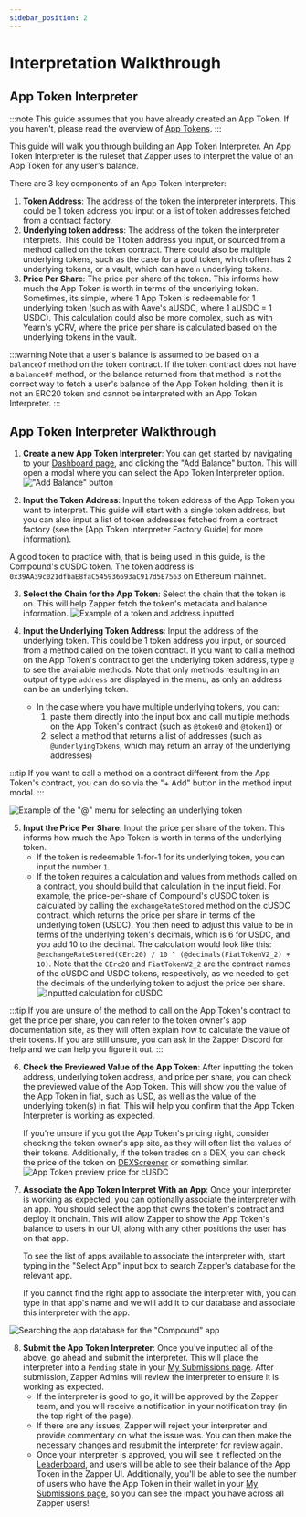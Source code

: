 ```yaml
---
sidebar_position: 2
---
```

# Interpretation Walkthrough

## App Token Interpreter

:::note
This guide assumes that you have already created an App Token. If you haven't, please read the overview of [App Tokens](/docs/Interpretation/app-token-interpretation/overview).
:::

This guide will walk you through building an App Token Interpreter. An App Token Interpreter is the ruleset that Zapper uses to interpret the value of an App Token for any user's balance.

There are 3 key components of an App Token Interpreter:

1. **Token Address**: The address of the token the interpreter interprets. This could be 1 token address you input or a list of token addresses fetched from a contract factory.
2. **Underlying token address**: The address of the token the interpreter interprets. This could be 1 token address you input, or sourced from a method called on the token contract. There could also be multiple underlying tokens, such as the case for a pool token, which often has 2 underlying tokens, or a vault, which can have `n` underlying tokens.
3. **Price Per Share**: The price per share of the token. This informs how much the App Token is worth in terms of the underlying token. Sometimes, its simple, where 1 App Token is redeemable for 1 underlying token (such as with Aave's aUSDC, where 1 aUSDC = 1 USDC). This calculation could also be more complex, such as with Yearn's yCRV, where the price per share is calculated based on the underlying tokens in the vault.

:::warning
Note that a user's balance is assumed to be based on a `balanceOf` method on the token contract. If the token contract does not have a `balanceOf` method, or the balance returned from that method is not the correct way to fetch a user's balance of the App Token holding, then it is not an ERC20 token and cannot be interpreted with an App Token Interpreter.
:::

## App Token Interpreter Walkthrough

1. **Create a new App Token Interpreter**: You can get started by navigating to your [Dashboard page](https://www.zapper.xyz/dashboard), and clicking the "Add Balance" button. This will open a modal where you can select the App Token Interpreter option.
!["Add Balance" button](https://github.com/Zapper-fi/protocol/assets/43358952/00b43bb7-4288-4324-a4c7-d7fb34d455b1)

2. **Input the Token Address**: Input the token address of the App Token you want to interpret. This guide will start with a single token address, but you can also input a list of token addresses fetched from a contract factory (see the [App Token Interpreter Factory Guide] for more information).

<!-- TODO - add the factory guide link above -->
A good token to practice with, that is being used in this guide, is the Compound's cUSDC token. The token address is `0x39AA39c021dfbaE8faC545936693aC917d5E7563` on Ethereum mainnet.

3. **Select the Chain for the App Token**: Select the chain that the token is on. This will help Zapper fetch the token's metadata and balance information.
![Example of a token and address inputted](https://github.com/Zapper-fi/protocol/assets/43358952/15d37ff1-c3c2-4c96-9460-6157b043e0fd)

4. **Input the Underlying Token Address**: Input the address of the underlying token. This could be 1 token address you input, or sourced from a method called on the token contract. If you want to call a method on the App Token's contract to get the underlying token address, type `@` to see the available methods. Note that only methods resulting in an output of type `address` are displayed in the menu, as only an address can be an underlying token.
    - In the case where you have multiple underlying tokens, you can:
       1. paste them directly into the input box and call multiple methods on the App Token's contract (such as `@token0` and `@token1`) or
       2. select a method that returns a list of addresses (such as `@underlyingTokens`, which may return an array of the underlying addresses)

:::tip
If you want to call a method on a contract different from the App Token's contract, you can do so via the "+ Add" button in the method input modal.
:::

![Example of the "@" menu for selecting an underlying token](https://github.com/Zapper-fi/protocol/assets/43358952/33244ef9-ab5d-4fd9-a73d-7b695c3b1704)

5. **Input the Price Per Share**: Input the price per share of the token. This informs how much the App Token is worth in terms of the underlying token.
    - If the token is redeemable 1-for-1 for its underlying token, you can input the number `1`.
    - If the token requires a calculation and values from methods called on a contract, you should build that calculation in the input field. For example, the price-per-share of Compound's cUSDC token is calculated by calling the `exchangeRateStored` method on the cUSDC contract, which returns the price per share in terms of the underlying token (USDC). You then need to adjust this value to be in terms of the underlying token's decimals, which is 6 for USDC, and you add 10 to the decimal. The calculation would look like this: `@exchangeRateStored(CErc20) / 10 ^ (@decimals(FiatTokenV2_2) + 10)`. Note that the `CErc20` and `FiatTokenV2_2` are the contract names of the cUSDC and USDC tokens, respectively, as we needed to get the decimals of the underlying token to adjust the price per share.
![Inputted calculation for cUSDC](https://github.com/Zapper-fi/protocol/assets/43358952/31c0c87a-dc2f-4fb0-9215-2358d80dbab7)

:::tip
If you are unsure of the method to call on the App Token's contract to get the price per share, you can refer to the token owner's app documentation site, as they will often explain how to calculate the value of their tokens. If you are still unsure, you can ask in the Zapper Discord for help and we can help you figure it out.
:::

6. **Check the Previewed Value of the App Token**: After inputting the token address, underlying token address, and price per share, you can check the previewed value of the App Token. This will show you the value of the App Token in fiat, such as USD, as well as the value of the underlying token(s) in fiat. This will help you confirm that the App Token Interpreter is working as expected.

    If you're unsure if you got the App Token's pricing right, consider checking the token owner's app site, as they will often list the values of their tokens. Additionally, if the token trades on a DEX, you can check the price of the token on [DEXScreener](https://dexscreener.com/) or something similar.
![App Token preview price for cUSDC](https://github.com/Zapper-fi/protocol/assets/43358952/fa307c25-9e23-43db-9b47-7d8aa93cd095)

7. **Associate the App Token Interpret With an App**: Once your interpreter is working as expected, you can optionally associate the interpreter with an app. You should select the app that owns the token's contract and deploy it onchain. This will allow Zapper to show the App Token's balance to users in our UI, along with any other positions the user has on that app.

    To see the list of apps available to associate the interpreter with, start typing in the "Select App" input box to search Zapper's database for the relevant app.

    If you cannot find the right app to associate the interpreter with, you can type in that app's name and we will add it to our database and associate this interpreter with the app.

![Searching the app database for the "Compound" app](https://github.com/Zapper-fi/protocol/assets/43358952/3b59b44c-6de3-4965-8c86-1bc49f02413f)

8. **Submit the App Token Interpreter**: Once you've inputted all of the above, go ahead and submit the interpreter. This will place the interpreter into a `Pending` state in your [My Submissions page](https://zapper.xyz/my-submissions). After submission, Zapper Admins will review the interpreter to ensure it is working as expected.
    - If the interpreter is good to go, it will be approved by the Zapper team, and you will receive a notification in your notification tray (in the top right of the page).
    - If there are any issues, Zapper will reject your interpreter and provide commentary on what the issue was. You can then make the necessary changes and resubmit the interpreter for review again.
    - Once your interpreter is approved, you will see it reflected on the [Leaderboard](https://zapper.xyz/curate/leaderboard), and users will be able to see their balance of the App Token in the Zapper UI. Additionally, you'll be able to see the number of users who have the App Token in their wallet in your [My Submissions page](ttps://zapper.xyz/my-submissions), so you can see the impact you have across all Zapper users!

<!-- TODO - Add a link to the App Token Interpreter Factory Guide -->
<!-- TODO - Add a screenshot of My Submissions page with ATIs -->
<!-- TODO - Add a screenshot of the Leaderboard with ATIs -->
